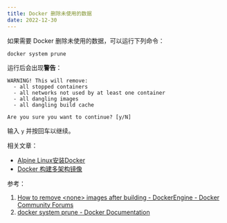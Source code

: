 ```yaml
---
title: Docker 删除未使用的数据
date: 2022-12-30
---
```


如果需要 Docker 删除未使用的数据，可以运行下列命令：
```
docker system prune
```
运行后会出现**警告**：
```
WARNING! This will remove:
  - all stopped containers
  - all networks not used by at least one container
  - all dangling images
  - all dangling build cache

Are you sure you want to continue? [y/N] 
```
输入 `y` 并按回车以继续。

相关文章：
- [Alpine Linux安装Docker](/Alpine-add-docker)
- [Docker 构建多架构镜像](/Docker-multi-arch)

参考：
1. [How to remove &lt;none&gt; images after building - DockerEngine - Docker Community Forums](https://forums.docker.com/t/how-to-remove-none-images-after-building/7050)
2. [docker system prune - Docker Documentation](https://docs.docker.com/engine/reference/commandline/system_prune/)